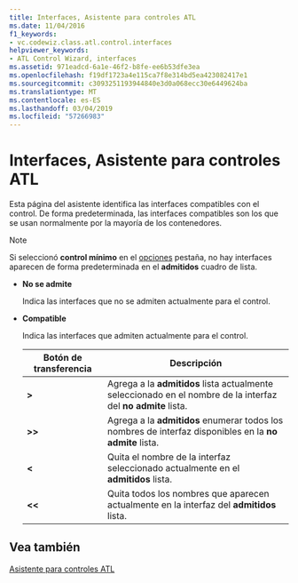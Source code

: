 ```yaml
---
title: Interfaces, Asistente para controles ATL
ms.date: 11/04/2016
f1_keywords:
- vc.codewiz.class.atl.control.interfaces
helpviewer_keywords:
- ATL Control Wizard, interfaces
ms.assetid: 971eadcd-6a1e-46f2-b8fe-ee6b53dfe3ea
ms.openlocfilehash: f19df1723a4e115ca7f8e314bd5ea423082417e1
ms.sourcegitcommit: c3093251193944840e3d0a068ecc30e6449624ba
ms.translationtype: MT
ms.contentlocale: es-ES
ms.lasthandoff: 03/04/2019
ms.locfileid: "57266983"
---
```

# <a name="interfaces-atl-control-wizard"></a>Interfaces, Asistente para controles ATL

Esta página del asistente identifica las interfaces compatibles con el control. De forma predeterminada, las interfaces compatibles son los que se usan normalmente por la mayoría de los contenedores.

> [!NOTE]
> Si seleccionó **control mínimo** en el [opciones](../../atl/reference/options-atl-control-wizard.md) pestaña, no hay interfaces aparecen de forma predeterminada en el **admitidos** cuadro de lista.

- **No se admite**

   Indica las interfaces que no se admiten actualmente para el control.

- **Compatible**

   Indica las interfaces que admiten actualmente para el control.

   |Botón de transferencia|Descripción|
   |---------------------|-----------------|
   |**>**|Agrega a la **admitidos** lista actualmente seleccionado en el nombre de la interfaz del **no admite** lista.|
   |**>>**|Agrega a la **admitidos** enumerar todos los nombres de interfaz disponibles en la **no admite** lista.|
   |**\<**|Quita el nombre de la interfaz seleccionado actualmente en el **admitidos** lista.|
   |**\<\<**|Quita todos los nombres que aparecen actualmente en la interfaz del **admitidos** lista.|

## <a name="see-also"></a>Vea también

[Asistente para controles ATL](../../atl/reference/atl-control-wizard.md)

